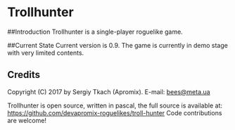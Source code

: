 # Trollhunter

##Introduction
Trollhunter is a single-player roguelike game.

##Current State
Current version is 0.9.
The game is currently in demo stage with very limited contents.

## Credits
Copyright (C) 2017 by Sergiy Tkach (Apromix).
E-mail: bees@meta.ua

Trollhunter is open source, written in pascal, the full source is available at:
https://github.com/devapromix-roguelikes/troll-hunter
Code contributions are welcome!

